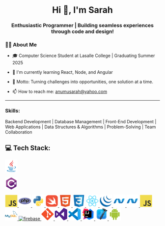 <!--
**Queen-Sarah21/Queen-Sarah21** is a ✨ _special_ ✨ repository because its `README.md` (this file) appears on your GitHub profile.

Here are some ideas to get you started:

- 🔭 I’m currently working on ...
- 🌱 I’m currently learning ...
- 👯 I’m looking to collaborate on ...
- 🤔 I’m looking for help with ...
- 💬 Ask me about ...
- 📫 How to reach me: ...
- 😄 Pronouns: ...
- ⚡ Fun fact: ...
-->

<h1 align="center">Hi 👋, I'm Sarah</h1>
<h3 align="center">Enthusiastic Programmer | Building seamless experiences through code and design!</h3>

### 👩‍💻 About Me  

- 🎓 Computer Science Student at Lasalle College | Graduating Summer 2025 
- 🌱 I'm currently learning React, Node, and Angular
- 🚀 Motto: Turning challenges into opportunities, one solution at a time. 

- 📫 How to reach me: anumusarah@yahoo.com
---

### Skills:
Backend Development | Database Management | Front-End Development | Web Applications  | Data Structures & Algorithms | Problem-Solving | Team Collaboration

## 💻 Tech Stack:  
<p align="left">
  <!-- Java -->
    <a href="https://www.java.com" target="_blank"> <img src="https://raw.githubusercontent.com/devicons/devicon/master/icons/java/java-original.svg" alt="java" width="40" height="40"/> </a>

  <!-- C# -->
  <a href="https://www.w3schools.com/cs/" target="_blank"> <img src="https://raw.githubusercontent.com/devicons/devicon/master/icons/csharp/csharp-original.svg" alt="csharp" width="40" height="40"/> </a>
<!-- JavaScript -->
<a href="https://developer.mozilla.org/en-US/docs/Web/JavaScript" target="_blank"> 
  <img src="https://raw.githubusercontent.com/devicons/devicon/master/icons/javascript/javascript-original.svg" alt="javascript" width="40" height="40"/> 
</a>

<!-- PHP -->
<a href="https://www.php.net/" target="_blank"> 
  <img src="https://raw.githubusercontent.com/devicons/devicon/master/icons/php/php-original.svg" alt="php" width="40" height="40"/> 
</a>

<!-- Python -->
<a href="https://www.python.org/" target="_blank"> 
  <img src="https://raw.githubusercontent.com/devicons/devicon/master/icons/python/python-original.svg" alt="python" width="40" height="40"/> 
</a>

<!-- Swift -->
<a href="https://developer.apple.com/swift/" target="_blank"> 
  <img src="https://raw.githubusercontent.com/devicons/devicon/master/icons/swift/swift-original.svg" alt="swift" width="40" height="40"/> 
</a>

<!-- HTML -->
<a href="https://developer.mozilla.org/en-US/docs/Web/HTML" target="_blank"> 
  <img src="https://raw.githubusercontent.com/devicons/devicon/master/icons/html5/html5-original.svg" alt="html" width="40" height="40"/> 
</a>

<!-- CSS -->
<a href="https://developer.mozilla.org/en-US/docs/Web/CSS" target="_blank"> 
  <img src="https://raw.githubusercontent.com/devicons/devicon/master/icons/css3/css3-original.svg" alt="css" width="40" height="40"/> 
</a>

<!-- React -->
<a href="https://reactjs.org/" target="_blank"> 
  <img src="https://raw.githubusercontent.com/devicons/devicon/master/icons/react/react-original.svg" alt="react" width="40" height="40"/> 
</a>

<!-- jQuery -->
<a href="https://jquery.com/" target="_blank"> 
  <img src="https://raw.githubusercontent.com/devicons/devicon/master/icons/jquery/jquery-original.svg" alt="jquery" width="40" height="40"/> 
</a>

<!-- .NET -->
<a href="https://dotnet.microsoft.com/" target="_blank"> 
  <img src="https://raw.githubusercontent.com/devicons/devicon/master/icons/dot-net/dot-net-original.svg" alt="dotnet" width="40" height="40"/> 
</a>

<!-- ASP.NET Framework -->
<a href="https://dotnet.microsoft.com/apps/aspnet" target="_blank"> 
  <img src="https://raw.githubusercontent.com/devicons/devicon/master/icons/dot-net/dot-net-original.svg" alt="aspnet" width="40" height="40"/> 
</a>

<!-- Ajax -->
<a href="https://developer.mozilla.org/en-US/docs/Web/Guide/AJAX" target="_blank"> 
  <img src="https://raw.githubusercontent.com/devicons/devicon/master/icons/javascript/javascript-original.svg" alt="ajax" width="40" height="40"/> 
</a>

<!-- MySQL -->
<a href="https://www.mysql.com/" target="_blank"> 
  <img src="https://raw.githubusercontent.com/devicons/devicon/master/icons/mysql/mysql-original-wordmark.svg" alt="mysql" width="40" height="40"/> 
</a>

<!-- Firebase -->
<a href="https://firebase.google.com/" target="_blank"> 
  <img src="https://www.vectorlogo.zone/logos/firebase/firebase-icon.svg" alt="firebase" width="40" height="40"/> 
</a>

<!-- Git -->
<a href="https://git-scm.com/" target="_blank"> 
  <img src="https://raw.githubusercontent.com/devicons/devicon/master/icons/git/git-original.svg" alt="git" width="40" height="40"/> 
</a>

<!-- Visual Studio -->
<a href="https://visualstudio.microsoft.com/" target="_blank"> 
  <img src="https://raw.githubusercontent.com/devicons/devicon/master/icons/visualstudio/visualstudio-plain.svg" alt="visualstudio" width="40" height="40"/> 
</a>

<!-- Visual Studio Code -->
<a href="https://code.visualstudio.com/" target="_blank"> 
  <img src="https://raw.githubusercontent.com/devicons/devicon/master/icons/vscode/vscode-original.svg" alt="vscode" width="40" height="40"/> 
</a>

<!-- IntelliJ IDEA -->
<a href="https://www.jetbrains.com/idea/" target="_blank"> 
  <img src="https://raw.githubusercontent.com/devicons/devicon/master/icons/intellij/intellij-original.svg" alt="intellijidea" width="40" height="40"/> 
</a>

<!-- Xcode -->
<a href="https://developer.apple.com/xcode/" target="_blank"> 
  <img src="https://raw.githubusercontent.com/devicons/devicon/master/icons/xcode/xcode-original.svg" alt="xcode" width="40" height="40"/> 
</a>

<!-- Android UI/UX Design -->
<a href="https://developer.android.com/design" target="_blank"> 
  <img src="https://raw.githubusercontent.com/devicons/devicon/master/icons/android/android-original.svg" alt="android-ui-ux" width="40" height="40"/> 
</a>

</p>


